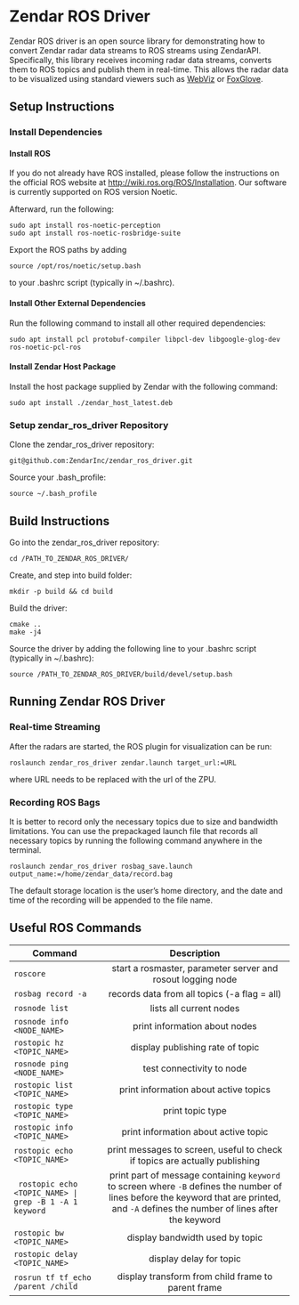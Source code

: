 # Zendar ROS Driver
Zendar ROS driver is an open source library for demonstrating how to convert Zendar radar data streams to ROS streams using ZendarAPI. Specifically, this library receives incoming radar data streams, converts them to ROS topics and publish them in real-time. This allows the radar data to be visualized using standard viewers such as [WebViz](https://webviz.io/) or [FoxGlove](https://foxglove.dev/).

## Setup Instructions
### Install Dependencies

#### Install ROS

If you do not already have ROS installed, please follow the instructions on the official ROS website at http://wiki.ros.org/ROS/Installation. Our software is currently supported on ROS version Noetic.

Afterward, run the following:
```
sudo apt install ros-noetic-perception
sudo apt install ros-noetic-rosbridge-suite 
```
Export the ROS paths by adding 
```
source /opt/ros/noetic/setup.bash
```
to your .bashrc script (typically in ~/.bashrc).

#### Install Other External Dependencies
Run the following command to install all other required dependencies: 
```
sudo apt install pcl protobuf-compiler libpcl-dev libgoogle-glog-dev ros-noetic-pcl-ros
```

#### Install Zendar Host Package
Install the host package supplied by Zendar with the following command:
```
sudo apt install ./zendar_host_latest.deb
```

### Setup zendar_ros_driver Repository
Clone the zendar_ros_driver repository:
```
git@github.com:ZendarInc/zendar_ros_driver.git
```
Source your .bash_profile:
```
source ~/.bash_profile
```
## Build Instructions
Go into the zendar_ros_driver repository:
```
cd /PATH_TO_ZENDAR_ROS_DRIVER/
```
Create, and step into build folder:
```
mkdir -p build && cd build
```
Build the driver:
```
cmake ..
make -j4
```
Source the driver by adding the following line to your .bashrc script (typically in ~/.bashrc):
```
source /PATH_TO_ZENDAR_ROS_DRIVER/build/devel/setup.bash
```

## Running Zendar ROS Driver
### Real-time Streaming
After the radars are started, the ROS plugin for visualization can be run:
```
roslaunch zendar_ros_driver zendar.launch target_url:=URL
```
where URL needs to be replaced with the url of the ZPU.

### Recording ROS Bags
It is better to record only the necessary topics due to size and bandwidth limitations. 
You can use the prepackaged launch file that records all necessary topics by running the following command anywhere in the terminal.
```
roslaunch zendar_ros_driver rosbag_save.launch output_name:=/home/zendar_data/record.bag
```
The default storage location is the user’s home directory, and the date and time of the recording will be appended to the file name.

## Useful ROS Commands

| Command                                                                |                                                                                       Description                                                                                        |
|------------------------------------------------------------------------|:----------------------------------------------------------------------------------------------------------------------------------------------------------------------------------------:|
| `roscore`                                                              |                                                            start a rosmaster, parameter server and <br/> rosout logging node                                                             |
| `rosbag record -a`                                                     |                                                                       records data from all topics (-a flag = all)                                                                       |
| `rosnode list`                                                         |                                                                                 lists all current nodes                                                                                  |
| `rosnode info <NODE_NAME>`                                             |                                                                              print information about nodes                                                                               |
| `rostopic hz <TOPIC_NAME>`                                             |                                                                             display publishing rate of topic                                                                             |
| `rosnode ping <NODE_NAME>`                                             |                                                                                test connectivity to node                                                                                 |
| `rostopic list <TOPIC_NAME>`                                           |                                                                          print information about active topics                                                                           |
| `rostopic type <TOPIC_NAME>`                                           |                                                                                     print topic type                                                                                     |
| `rostopic info <TOPIC_NAME>`                                           |                                                                           print information about active topic                                                                           |
| `rostopic echo <TOPIC_NAME>`                                           |                                                       print messages to screen, useful to check if topics are actually publishing                                                        |
| <code> rostopic echo <TOPIC_NAME> &vert; grep -B 1 -A 1 keyword</code> | print part of message containing `keyword` to screen where `-B` defines the number of lines before the keyword that are printed, and  `-A` defines the number of lines after the keyword |
| `rostopic bw <TOPIC_NAME>`                                             |                                                                             display bandwidth used by topic                                                                              |
| `rostopic delay <TOPIC_NAME>`                                          |                                                                                 display delay for topic                                                                                  |
| `rosrun tf tf_echo /parent /child`                                     |                                                                    display transform from child frame to parent frame                                                                    |